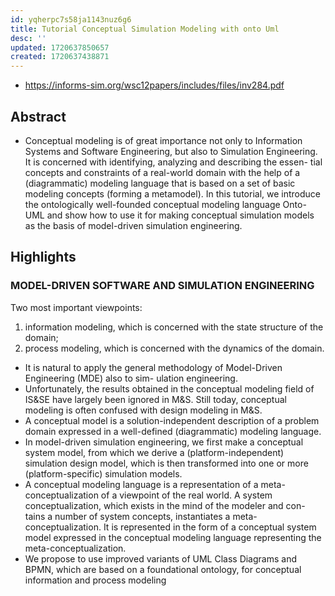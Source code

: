 ```yaml
---
id: yqherpc7s58ja1143nuz6g6
title: Tutorial Conceptual Simulation Modeling with onto Uml
desc: ''
updated: 1720637850657
created: 1720637438871
---
```


- https://informs-sim.org/wsc12papers/includes/files/inv284.pdf

## Abstract

- Conceptual modeling is of great importance not only to Information Systems and Software Engineering, but also to Simulation Engineering. It is concerned with identifying, analyzing and describing the essen- tial concepts and constraints of a real-world domain with the help of a (diagrammatic) modeling language that is based on a set of basic modeling concepts (forming a metamodel). In this tutorial, we introduce the ontologically well-founded conceptual modeling language Onto-UML and show how to use it for making conceptual simulation models as the basis of model-driven simulation engineering.

## Highlights

### MODEL-DRIVEN SOFTWARE AND SIMULATION ENGINEERING

Two most important viewpoints:
1. information modeling, which is concerned with the state structure of the domain;
2. process modeling, which is concerned with the dynamics of the domain.

- It is natural to apply the general methodology of Model-Driven Engineering (MDE) also to sim-
ulation engineering.
- Unfortunately, the results obtained in the conceptual modeling field of IS&SE have largely been
ignored in M&S. Still today, conceptual modeling is often confused with design modeling in
M&S.
- A conceptual model is a solution-independent description of a problem domain expressed in a
well-defined (diagrammatic) modeling language.
- In model-driven simulation engineering, we first make a conceptual system model, from which
we derive a (platform-independent) simulation design model, which is then transformed into one
or more (platform-specific) simulation models.
- A conceptual modeling language is a representation of a meta-conceptualization of a viewpoint
of the real world. A system conceptualization, which exists in the mind of the modeler and con-
tains a number of system concepts, instantiates a meta-conceptualization. It is represented in the
form of a conceptual system model expressed in the conceptual modeling language representing
the meta-conceptualization.
- We propose to use improved variants of UML Class Diagrams and BPMN, which are based on a
foundational ontology, for conceptual information and process modeling
